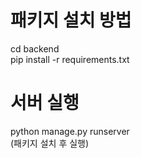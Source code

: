 # 패키지 설치 방법
cd backend<br>
pip install -r requirements.txt
<br>

# 서버 실행
python manage.py runserver<br>
(패키지 설치 후 실행)
